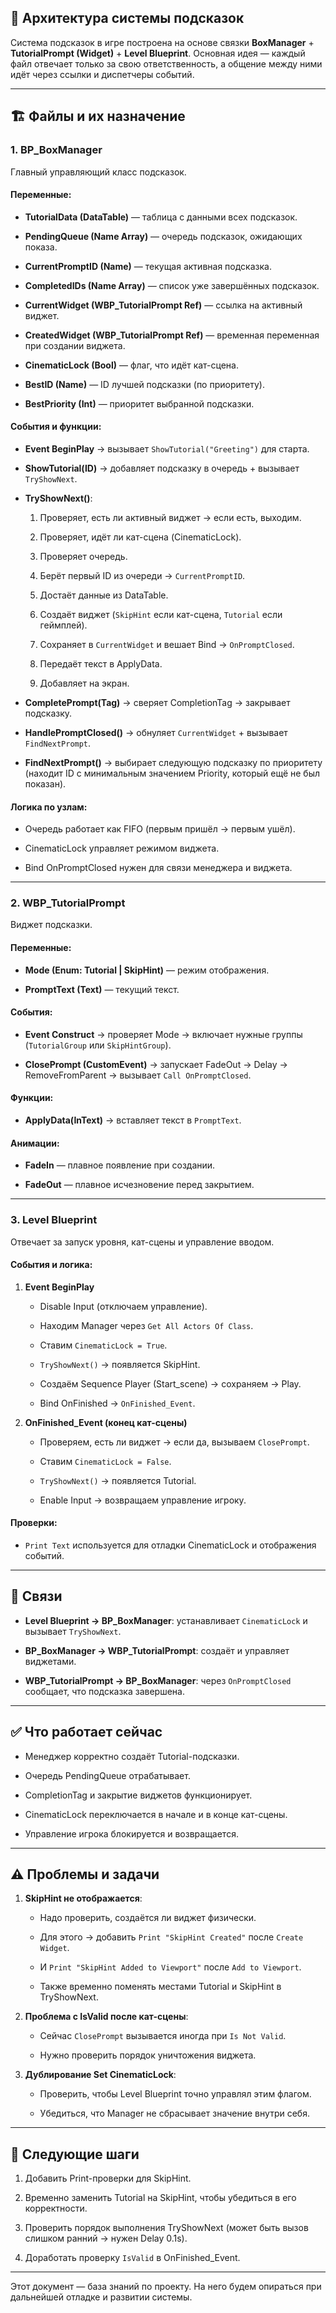 ## 📌 Архитектура системы подсказок

Система подсказок в игре построена на основе связки **BoxManager** + **TutorialPrompt (Widget)** + **Level Blueprint**. Основная идея — каждый файл отвечает только за свою ответственность, а общение между ними идёт через ссылки и диспетчеры событий.

---

## 🏗 Файлы и их назначение

### 1. **BP_BoxManager**

Главный управляющий класс подсказок.

#### Переменные:

- **TutorialData (DataTable)** — таблица с данными всех подсказок.
    
- **PendingQueue (Name Array)** — очередь подсказок, ожидающих показа.
    
- **CurrentPromptID (Name)** — текущая активная подсказка.
    
- **CompletedIDs (Name Array)** — список уже завершённых подсказок.
    
- **CurrentWidget (WBP_TutorialPrompt Ref)** — ссылка на активный виджет.
    
- **CreatedWidget (WBP_TutorialPrompt Ref)** — временная переменная при создании виджета.
    
- **CinematicLock (Bool)** — флаг, что идёт кат-сцена.
    
- **BestID (Name)** — ID лучшей подсказки (по приоритету).
    
- **BestPriority (Int)** — приоритет выбранной подсказки.
    

#### События и функции:

- **Event BeginPlay** → вызывает `ShowTutorial("Greeting")` для старта.
    
- **ShowTutorial(ID)** → добавляет подсказку в очередь + вызывает `TryShowNext`.
    
- **TryShowNext()**:
    
    1. Проверяет, есть ли активный виджет → если есть, выходим.
        
    2. Проверяет, идёт ли кат-сцена (CinematicLock).
        
    3. Проверяет очередь.
        
    4. Берёт первый ID из очереди → `CurrentPromptID`.
        
    5. Достаёт данные из DataTable.
        
    6. Создаёт виджет (`SkipHint` если кат-сцена, `Tutorial` если геймплей).
        
    7. Сохраняет в `CurrentWidget` и вешает Bind → `OnPromptClosed`.
        
    8. Передаёт текст в ApplyData.
        
    9. Добавляет на экран.
        
- **CompletePrompt(Tag)** → сверяет CompletionTag → закрывает подсказку.
    
- **HandlePromptClosed()** → обнуляет `CurrentWidget` + вызывает `FindNextPrompt`.
    
- **FindNextPrompt()** → выбирает следующую подсказку по приоритету (находит ID с минимальным значением Priority, который ещё не был показан).
    

#### Логика по узлам:

- Очередь работает как FIFO (первым пришёл → первым ушёл).
    
- CinematicLock управляет режимом виджета.
    
- Bind OnPromptClosed нужен для связи менеджера и виджета.
    

---

### 2. **WBP_TutorialPrompt**

Виджет подсказки.

#### Переменные:

- **Mode (Enum: Tutorial | SkipHint)** — режим отображения.
    
- **PromptText (Text)** — текущий текст.
    

#### События:

- **Event Construct** → проверяет Mode → включает нужные группы (`TutorialGroup` или `SkipHintGroup`).
    
- **ClosePrompt (CustomEvent)** → запускает FadeOut → Delay → RemoveFromParent → вызывает `Call OnPromptClosed`.
    

#### Функции:

- **ApplyData(InText)** → вставляет текст в `PromptText`.
    

#### Анимации:

- **FadeIn** — плавное появление при создании.
    
- **FadeOut** — плавное исчезновение перед закрытием.
    

---

### 3. **Level Blueprint**

Отвечает за запуск уровня, кат-сцены и управление вводом.

#### События и логика:

1. **Event BeginPlay**
    
    - Disable Input (отключаем управление).
        
    - Находим Manager через `Get All Actors Of Class`.
        
    - Ставим `CinematicLock = True`.
        
    - `TryShowNext()` → появляется SkipHint.
        
    - Создаём Sequence Player (Start_scene) → сохраняем → Play.
        
    - Bind OnFinished → `OnFinished_Event`.
        
2. **OnFinished_Event (конец кат-сцены)**
    
    - Проверяем, есть ли виджет → если да, вызываем `ClosePrompt`.
        
    - Ставим `CinematicLock = False`.
        
    - `TryShowNext()` → появляется Tutorial.
        
    - Enable Input → возвращаем управление игроку.
        

#### Проверки:

- `Print Text` используется для отладки CinematicLock и отображения событий.
    

---

## 🔗 Связи

- **Level Blueprint → BP_BoxManager**: устанавливает `CinematicLock` и вызывает `TryShowNext`.
    
- **BP_BoxManager → WBP_TutorialPrompt**: создаёт и управляет виджетами.
    
- **WBP_TutorialPrompt → BP_BoxManager**: через `OnPromptClosed` сообщает, что подсказка завершена.
    

---

## ✅ Что работает сейчас

- Менеджер корректно создаёт Tutorial-подсказки.
    
- Очередь PendingQueue отрабатывает.
    
- CompletionTag и закрытие виджетов функционирует.
    
- CinematicLock переключается в начале и в конце кат-сцены.
    
- Управление игрока блокируется и возвращается.
    

---

## ⚠️ Проблемы и задачи

1. **SkipHint не отображается**:
    
    - Надо проверить, создаётся ли виджет физически.
        
    - Для этого → добавить `Print "SkipHint Created"` после `Create Widget`.
        
    - И `Print "SkipHint Added to Viewport"` после `Add to Viewport`.
        
    - Также временно поменять местами Tutorial и SkipHint в TryShowNext.
        
2. **Проблема с IsValid после кат-сцены**:
    
    - Сейчас `ClosePrompt` вызывается иногда при `Is Not Valid`.
        
    - Нужно проверить порядок уничтожения виджета.
        
3. **Дублирование Set CinematicLock**:
    
    - Проверить, чтобы Level Blueprint точно управлял этим флагом.
        
    - Убедиться, что Manager не сбрасывает значение внутри себя.
        

---

## 📌 Следующие шаги

1. Добавить Print-проверки для SkipHint.
    
2. Временно заменить Tutorial на SkipHint, чтобы убедиться в его корректности.
    
3. Проверить порядок выполнения TryShowNext (может быть вызов слишком ранний → нужен Delay 0.1s).
    
4. Доработать проверку `IsValid` в OnFinished_Event.
    

---

Этот документ — база знаний по проекту. На него будем опираться при дальнейшей отладке и развитии системы.